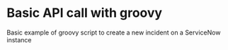 # Basic API call with groovy
Basic example of groovy script to create a new incident on a ServiceNow instance
